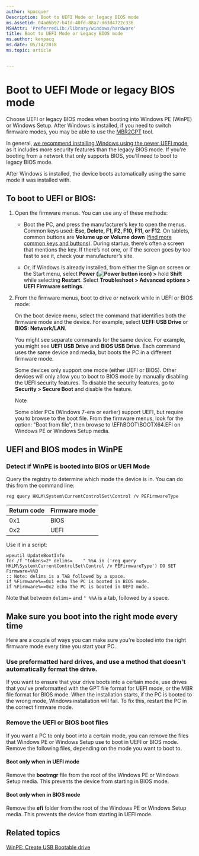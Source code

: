 ```yaml
---
author: kpacquer
Description: Boot to UEFI Mode or legacy BIOS mode
ms.assetid: 04ad6b97-b41d-40fd-88a7-d63d4722c336
MSHAttr: 'PreferredLib:/library/windows/hardware'
title: Boot to UEFI Mode or Legacy BIOS mode
ms.author: kenpacq
ms.date: 05/14/2018
ms.topic: article


---
```


# Boot to UEFI Mode or legacy BIOS mode

Choose UEFI or legacy BIOS modes when booting into Windows PE (WinPE) or Windows Setup. After Windows is installed, if you need to switch firmware modes, you may be able to use the [MBR2GPT](https://docs.microsoft.com/en-us/windows/deployment/mbr-to-gpt) tool.

In general, [we recommend installing Windows using the newer UEFI mode](windows-and-gpt-faq.md), as it includes more security features than the legacy BIOS mode. If you're booting from a network that only supports BIOS, you'll need to boot to legacy BIOS mode.

After Windows is installed, the device boots automatically using the same mode it was installed with.

## To boot to UEFI or BIOS:

1. Open the firmware menus. You can use any of these methods: 

   *  Boot the PC, and press the manufacturer’s key to open the menus. Common keys used: **Esc, Delete, F1, F2, F10, F11, or F12**. On tablets, common buttons are **Volume up or Volume down** ([find more common keys and buttons](https://www.bing.com/search?q=bios+menu+key+brand)). During startup, there’s often a screen that mentions the key. If there’s not one, or if the screen goes by too fast to see it, check your manufacturer’s site. 
   
   *  Or, if Windows is already installed, from either the Sign on screen or the Start menu, select **Power (![Power button icon](images/power.png)) >** hold **Shift** while selecting **Restart**. Select **Troubleshoot > Advanced options > UEFI Firmware settings**. 
      
2.  From the firmware menus, boot to drive or network while in UEFI or BIOS mode:

    On the boot device menu, select the command that identifies both the firmware mode and the device. For example, select **UEFI: USB Drive** or **BIOS: Network/LAN**.

    You might see separate commands for the same device. For example, you might see **UEFI USB Drive** and **BIOS USB Drive**. Each command uses the same device and media, but boots the PC in a different firmware mode.

    Some devices only support one mode (either UEFI or BIOS). Other devices will only allow you to boot to BIOS mode by manually disabling the UEFI security features. To disable the security features, go to **Security > Secure Boot** and disable the feature. 

    > [!Note]
    > Some older PCs (Windows 7-era or earlier) support UEFI, but require you to browse to the boot file. From the firmware menus, look for the option: "Boot from file", then browse to \EFI\BOOT\BOOTX64.EFI on Windows PE or Windows Setup media.

## UEFI and BIOS modes in WinPE

###  Detect if WinPE is booted into BIOS or UEFI Mode

Query the registry to determine which mode the device is in. You can do this from the command line:

```
reg query HKLM\System\CurrentControlSet\Control /v PEFirmwareType
```

| Return code  | Firmware mode |
| --- | --- |
| 0x1 | BIOS |
| 0x2 | UEFI |

Use it in a script:

```
wpeutil UpdateBootInfo
for /f "tokens=2* delims=    " %%A in ('reg query HKLM\System\CurrentControlSet\Control /v PEFirmwareType') DO SET Firmware=%%B
:: Note: delims is a TAB followed by a space.
if %Firmware%==0x1 echo The PC is booted in BIOS mode.
if %Firmware%==0x2 echo The PC is booted in UEFI mode.
```
Note that between `delims=` and `" %%A` is a tab, followed by a space.


## Make sure you boot into the right mode every time

Here are a couple of ways you can make sure you're booted into the right firmware mode every time you start your PC.

### Use preformatted hard drives, and use a method that doesn't automatically format the drive. 

If you want to ensure that your drive boots into a certain mode, use drives that you've preformatted with the GPT file format for UEFI mode, or the MBR file format for BIOS mode. When the installation starts, if the PC is booted to the wrong mode, Windows installation will fail. To fix this, restart the PC in the correct firmware mode.

### Remove the UEFI or BIOS boot files 

If you want a PC to only boot into a certain mode, you can remove the files that Windows PE or Windows Setup use to boot in UEFI or BIOS mode. Remove the following files, depending on the mode you want to boot to.

#### Boot only when in UEFI mode 

Remove the **bootmgr** file from the root of the Windows PE or Windows Setup media. This prevents the device from starting in BIOS mode.

#### Boot only when in BIOS mode

Remove the **efi** folder from the root of the Windows PE or Windows Setup media. This prevents the device from starting in UEFI mode.

## <span id="related_topics"></span>Related topics

[WinPE: Create USB Bootable drive](winpe-create-usb-bootable-drive.md)

 